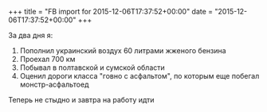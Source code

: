 +++
title = "FB import for 2015-12-06T17:37:52+00:00"
date = "2015-12-06T17:37:52+00:00"
+++

За два дня я:
1. Пополнил украинский воздух 60 литрами жженого бензина
2. Проехал 700 км
4. Побывал в полтавской и сумской области
5. Оценил дороги класса "говно с асфальтом", по которым еще побегал монстр-асфальтоед

Теперь не стыдно и завтра на работу идти


